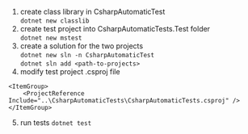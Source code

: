 1. create class library in CsharpAutomaticTest  
`dotnet new classlib`
2. create test project into CsharpAutomaticTests.Test folder  
`dotnet new mstest`
3. create a solution for the two projects  
`dotnet new sln -n CsharpAutomaticTest`  
`dotnet sln add <path-to-projects>`
4. modify test project .csproj file  
```
<ItemGroup>
    <ProjectReference Include="..\CsharpAutomaticTests\CsharpAutomaticTests.csproj" />
</ItemGroup>
```
5. run tests
`dotnet test`
